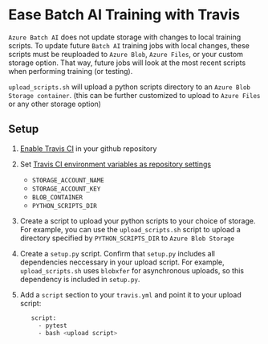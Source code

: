 # Ease Batch AI Training with Travis

`Azure Batch AI` does not update storage with changes to local training scripts.
 To update future `Batch AI` training jobs with local changes, these scripts
  must be reuploaded to `Azure Blob`, `Azure Files`, or your custom storage
   option. That way, future jobs will look at the most recent scripts when
    performing training (or testing).

`upload_scripts.sh` will upload a python scripts directory to an
  `Azure Blob Storage container`. (this can be further customized to upload to
   `Azure Files` or any other storage option)

## Setup

1. [Enable Travis CI](https://docs.travis-ci.com/user/getting-started/#to-get-started-with-travis-ci) in your github repository
2. Set [Travis CI environment variables as repository settings](https://docs.travis-ci.com/user/environment-variables/#defining-variables-in-repository-settings)
    * `STORAGE_ACCOUNT_NAME`
    * `STORAGE_ACCOUNT_KEY`
    * `BLOB_CONTAINER`
    * `PYTHON_SCRIPTS_DIR`
3. Create a script to upload your python scripts to your choice of storage. For example, you can use the `upload_scripts.sh` script to upload a directory specified by `PYTHON_SCRIPTS_DIR` to `Azure Blob Storage`
4. Create a `setup.py` script. Confirm that `setup.py` includes all dependencies neccessary in your upload script. For example, `upload_scripts.sh` uses `blobxfer` for asynchronous uploads, so this dependency is included in `setup.py`.
5. Add a `script` section to your `travis.yml` and point it to your upload script:

   ```sh
      script:
        - pytest
        - bash <upload script>
   ```
